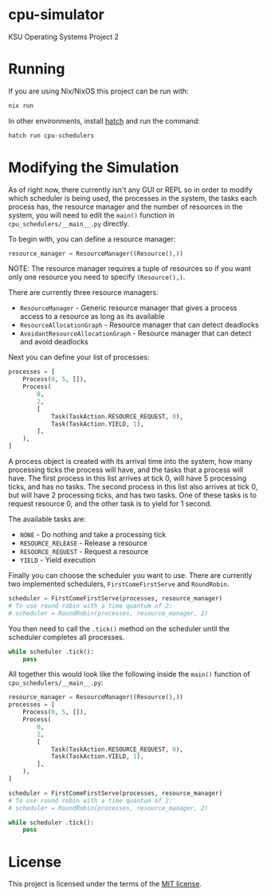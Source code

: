 # cpu-simulator
KSU Operating Systems Project 2

# Running
If you are using Nix/NixOS this project can be run with:
```sh
nix run
```

In other environments, install [hatch](https://hatch.pypa.io/latest/install/) and run the command:
```sh
hatch run cpu-schedulers
```

# Modifying the Simulation
As of right now, there currently isn't any GUI or REPL so in order to modify which scheduler is being used, the
processes in the system, the tasks each process has, the resource manager and the number of resources in the system,
you will need to edit the `main()` function in `cpu_schedulers/__main__.py` directly.

To begin with, you can define a resource manager:
```py
resource_manager = ResourceManager((Resource(),))
```

NOTE: The resource manager requires a tuple of resources so if you want only one resource you need to specify
`(Resource(),)`.

There are currently three resource managers:
- `ResourceManager` - Generic resource manager that gives a process access to a resource as long as its available
- `ResourceAllocationGraph` - Resource manager that can detect deadlocks
- `AvoidantResourceAllocationGraph` - Resource manager that can detect and avoid deadlocks

Next you can define your list of processes:
```py
processes = [
    Process(0, 5, []),
    Process(
        0,
        2,
        [
            Task(TaskAction.RESOURCE_REQUEST, 0),
            Task(TaskAction.YIELD, 1),
        ],
    ),
]
```

A process object is created with its arrival time into the system, how many processing ticks the process will have, and
the tasks that a process will have.
The first process in this list arrives at tick 0, will have 5 processing ticks, and has no tasks.
The second process in this list also arrives at tick 0, but will have 2 processing ticks, and has two tasks.
One of these tasks is to request resource 0, and the other task is to yield for 1 second.

The available tasks are:
- `NONE` - Do nothing and take a processing tick
- `RESOURCE_RELEASE` - Release a resource
- `RESOURCE_REQUEST` - Request a resource
- `YIELD` - Yield execution

Finally you can choose the scheduler you want to use.
There are currently two implemented schedulers, `FirstComeFirstServe` and `RoundRobin`.

```py
scheduler = FirstComeFirstServe(processes, resource_manager)
# To use round robin with a time quantum of 2:
# scheduler = RoundRobin(processes, resource_manager, 2)
```

You then need to call the `.tick()` method on the scheduler until the scheduler completes all processes.

```py
while scheduler .tick():
    pass
```

All together this would look like the following inside the `main()` function of `cpu_schedulers/__main__.py`:

```py
resource_manager = ResourceManager((Resource(),))
processes = [
    Process(0, 5, []),
    Process(
        0,
        2,
        [
            Task(TaskAction.RESOURCE_REQUEST, 0),
            Task(TaskAction.YIELD, 1),
        ],
    ),
]

scheduler = FirstComeFirstServe(processes, resource_manager)
# To use round robin with a time quantum of 2:
# scheduler = RoundRobin(processes, resource_manager, 2)

while scheduler .tick():
    pass
```

# License
This project is licensed under the terms of the [MIT license](https://choosealicense.com/licenses/mit/).
